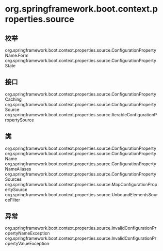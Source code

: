 # org.springframework.boot.context.properties.source

## 枚举

org.springframework.boot.context.properties.source.ConfigurationPropertyName.Form
org.springframework.boot.context.properties.source.ConfigurationPropertyState

## 接口

org.springframework.boot.context.properties.source.ConfigurationPropertyCaching
org.springframework.boot.context.properties.source.ConfigurationPropertySource
org.springframework.boot.context.properties.source.IterableConfigurationPropertySource

## 类

org.springframework.boot.context.properties.source.ConfigurationProperty
org.springframework.boot.context.properties.source.ConfigurationPropertyName
org.springframework.boot.context.properties.source.ConfigurationPropertyNameAliases
org.springframework.boot.context.properties.source.ConfigurationPropertySources
org.springframework.boot.context.properties.source.MapConfigurationPropertySource
org.springframework.boot.context.properties.source.UnboundElementsSourceFilter

## 异常

org.springframework.boot.context.properties.source.InvalidConfigurationPropertyNameException
org.springframework.boot.context.properties.source.InvalidConfigurationPropertyValueException




